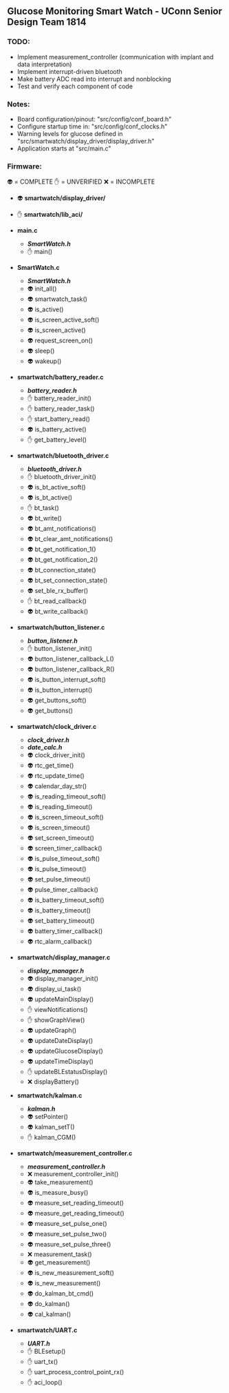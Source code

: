 ## Glucose Monitoring Smart Watch - UConn Senior Design Team 1814

### TODO:
- Implement measurement_controller (communication with implant and data interpretation)
- Implement interrupt-driven bluetooth
- Make battery ADC read into interrupt and nonblocking
- Test and verify each component of code

### Notes:
- Board configuration/pinout: "src/config/conf_board.h"
- Configure startup time in: "src/config/conf_clocks.h"
- Warning levels for glucose defined in "src/smartwatch/display\_driver/display_driver.h"
- Application starts at "src/main.c"

### Firmware:
:alien: = COMPLETE
:raised_hand: = UNVERIFIED
:x: = INCOMPLETE

- :alien: **smartwatch/display_driver/**

- :raised_hand: **smartwatch/lib_aci/**

- **main.c**
    - **_SmartWatch.h_**
    - :raised_hand: main()

- **SmartWatch.c**
    - **_SmartWatch.h_**
    - :alien: init_all()
    - :alien: smartwatch_task()
    - :alien: is_active()
    - :alien: is_screen_active_soft()
    - :alien: is_screen_active()
    - :alien: request_screen_on()
    - :alien: sleep()
    - :alien: wakeup()

- **smartwatch/battery_reader.c**
    - **_battery\_reader.h_**
    - :raised_hand: battery_reader_init()
    - :raised_hand: battery_reader_task()
    - :raised_hand: start_battery_read()
    - :alien: is_battery_active()
    - :raised_hand: get_battery_level()

- **smartwatch/bluetooth_driver.c**
    - **_bluetooth\_driver.h_**
    - :raised_hand: bluetooth_driver_init()
    - :alien: is_bt_active_soft()
    - :alien: is_bt_active()
    - :raised_hand: bt_task()
    - :alien: bt_write()
    - :alien: bt_amt_notifications()
    - :alien: bt_clear_amt_notifications()
    - :alien: bt_get_notification_1()
    - :alien: bt_get_notification_2()
    - :alien: bt_connection_state()
    - :alien: bt_set_connection_state()
    - :alien: set_ble_rx_buffer()
    - :raised_hand: bt_read_callback()
    - :alien: bt_write_callback()

- **smartwatch/button_listener.c**
    - **_button\_listener.h_**
    - :raised_hand: button_listener_init()
    - :alien: button_listener_callback_L()
    - :alien: button_listener_callback_R()
    - :alien: is_button_interrupt_soft()
    - :alien: is_button_interrupt()
    - :alien: get_buttons_soft()
    - :alien: get_buttons()

- **smartwatch/clock_driver.c**
    - **_clock\_driver.h_**
    - **_date\_calc.h_**
    - :alien: clock_driver_init()
    - :alien: rtc_get_time()
    - :alien: rtc_update_time()
    - :alien: calendar_day_str()
    - :alien: is_reading_timeout_soft()
    - :alien: is_reading_timeout()
    - :alien: is_screen_timeout_soft()
    - :alien: is_screen_timeout()
    - :alien: set_screen_timeout()
    - :alien: screen_timer_callback()
    - :alien: is_pulse_timeout_soft()
    - :alien: is_pulse_timeout()
    - :alien: set_pulse_timeout()
    - :alien: pulse_timer_callback()
    - :alien: is_battery_timeout_soft()
    - :alien: is_battery_timeout()
    - :alien: set_battery_timeout()
    - :alien: battery_timer_callback()
    - :alien: rtc_alarm_callback()

- **smartwatch/display_manager.c**
    - **_display\_manager.h_**
    - :alien: display_manager_init()
    - :alien: display_ui_task()
    - :alien: updateMainDisplay()
    - :raised_hand: viewNotifications()
    - :raised_hand: showGraphView()
    - :alien: updateGraph()
    - :alien: updateDateDisplay()
    - :alien: updateGlucoseDisplay()
    - :alien: updateTimeDisplay()
    - :raised_hand: updateBLEstatusDisplay()
    - :x: displayBattery()

- **smartwatch/kalman.c**
    - **_kalman.h_**
    - :alien: setPointer()
    - :alien: kalman_setT()
    - :raised_hand: kalman_CGM()

- **smartwatch/measurement_controller.c**
    - **_measurement\_controller.h_**
    - :x: measurement_controller_init()
    - :alien: take_measurement()
    - :alien: is_measure_busy()
    - :alien: measure_set_reading_timeout()
    - :alien: measure_get_reading_timeout()
    - :alien: measure_set_pulse_one()
    - :alien: measure_set_pulse_two()
    - :alien: measure_set_pulse_three()
    - :x: measurement_task()
    - :alien: get_measurement()
    - :alien: is_new_measurement_soft()
    - :alien: is_new_measurement()
    - :alien: do_kalman_bt_cmd()
    - :alien: do_kalman()
    - :alien: cal_kalman()

- **smartwatch/UART.c**
    - **_UART.h_**
    - :raised_hand: BLEsetup()
    - :raised_hand: uart_tx()
    - :raised_hand: uart_process_control_point_rx()
    - :raised_hand: aci_loop()

